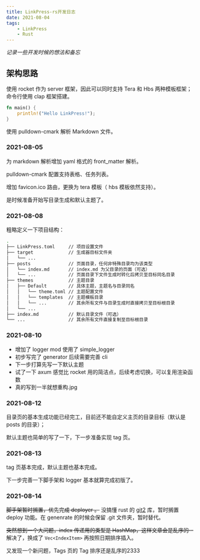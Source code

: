 ```yaml
---
title: LinkPress-rs开发日志
date: 2021-08-04
tags:
    - LinkPress
    - Rust
---
```


*记录一些开发时候的想法和备忘*

<!--more-->

## 架构思路 

使用 rocket 作为 server 框架，因此可以同时支持 Tera 和 Hbs 两种模板框架；命令行使用 clap 框架搭建。

```rust
fn main() {
    println!("Hello LinkPress!");
}
```

使用 pulldown-cmark 解析 Markdown 文件。

### 2021-08-05

为 markdown 解析增加 yaml 格式的 front_matter 解析。

pulldown-cmark 配置支持表格、任务列表。

增加 favicon.ico 路由，更换为 tera 模板（ hbs 模板依然支持）。

是时候准备开始写目录生成和默认主题了。

### 2021-08-08

粗略定义一下项目结构：

``` sh
.
├── LinkPress.toml     // 项目设置文件
├── target             // 生成器目标文件夹
│   └── ...
├── posts              // 页面目录，任何非特殊目录均为该类型
│   └── index.md       // index.md 为父目录的页面（可选）
│   └── ...            // 页面目录下文件生成时转化后拷贝至目标同名目录
├── themes             // 主题目录
│   ├── Default        // 具体主题，主题名与目录同名
│   │   └── theme.toml // 主题配置文件
│   │   └── templates  // 主题模板目录
│   │   └── ...        // 其余所有文件与目录生成时直接拷贝至目标根目录
│   └── ...
├── index.md           // 默认目录文件（可选）
└── ...                // 其余所有文件直接复制至目标根目录
```

### 2021-08-10

- 增加了 logger mod 使用了 simple_logger
- 初步写完了 generator 后续需要完善 cli
- 下一步打算先写一下默认主题
- 试了一下 axum 感觉比 rocket 用的简洁点，后续考虑切换，可以复用渲染函数
- 真的写到一半就想重构.jpg

### 2021-08-12

目录页的基本生成功能已经完工，目前还不能自定义主页的目录目标（默认是 posts 的目录）；

默认主题也简单的写了一下，下一步准备实现 tag 页。

### 2021-08-13

tag 页基本完成，默认主题也基本完成。

下一步完善一下脚手架和 logger 基本就算完成初版了。

### 2021-08-14

~~脚手架暂时搁置，优先完成 deployer 。~~ 没搞懂 rust 的 [git2](https://docs.rs/git2/0.13.21/git2/) 库，暂时搁置 deploy 功能。在 genenrate 的时候会保留 .git 文件夹，暂时替代。

~~突然想到一个大问题，index 传递用的类型是 HashMap，这样文章会是乱序的···~~ 解决了，换成了 `Vec<IndexItem>` 再按照日期排序插入。

又发现一个新问题，Tags 页的 Tag 排序还是乱序的2333